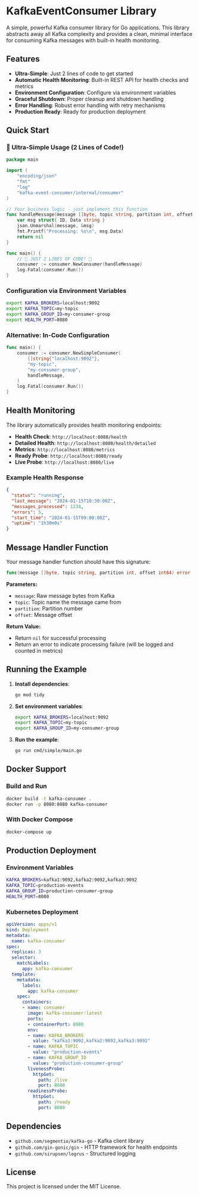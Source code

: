 # KafkaEventConsumer Library

A simple, powerful Kafka consumer library for Go applications. This library abstracts away all Kafka complexity and provides a clean, minimal interface for consuming Kafka messages with built-in health monitoring.

## Features

- **Ultra-Simple**: Just 2 lines of code to get started
- **Automatic Health Monitoring**: Built-in REST API for health checks and metrics
- **Environment Configuration**: Configure via environment variables
- **Graceful Shutdown**: Proper cleanup and shutdown handling
- **Error Handling**: Robust error handling with retry mechanisms
- **Production Ready**: Ready for production deployment

## Quick Start

### 🚀 Ultra-Simple Usage (2 Lines of Code!)

```go
package main

import (
    "encoding/json"
    "fmt"
    "log"
    "kafka-event-consumer/internal/consumer"
)

// Your business logic - just implement this function
func handleMessage(message []byte, topic string, partition int, offset int64) error {
    var msg struct{ ID, Data string }
    json.Unmarshal(message, &msg)
    fmt.Printf("Processing: %s\n", msg.Data)
    return nil
}

func main() {
    // 🚀 JUST 2 LINES OF CODE! 🚀
    consumer := consumer.NewConsumer(handleMessage)
    log.Fatal(consumer.Run())
}
```

### Configuration via Environment Variables

```bash
export KAFKA_BROKERS=localhost:9092
export KAFKA_TOPIC=my-topic
export KAFKA_GROUP_ID=my-consumer-group
export HEALTH_PORT=8080
```

### Alternative: In-Code Configuration

```go
func main() {
    consumer := consumer.NewSimpleConsumer(
        []string{"localhost:9092"}, 
        "my-topic", 
        "my-consumer-group", 
        handleMessage,
    )
    log.Fatal(consumer.Run())
}
```

## Health Monitoring

The library automatically provides health monitoring endpoints:

- **Health Check**: `http://localhost:8080/health`
- **Detailed Health**: `http://localhost:8080/health/detailed`
- **Metrics**: `http://localhost:8080/metrics`
- **Ready Probe**: `http://localhost:8080/ready`
- **Live Probe**: `http://localhost:8080/live`

### Example Health Response

```json
{
  "status": "running",
  "last_message": "2024-01-15T10:30:00Z",
  "messages_processed": 1234,
  "errors": 5,
  "start_time": "2024-01-15T09:00:00Z",
  "uptime": "1h30m0s"
}
```

## Message Handler Function

Your message handler function should have this signature:

```go
func(message []byte, topic string, partition int, offset int64) error
```

**Parameters:**
- `message`: Raw message bytes from Kafka
- `topic`: Topic name the message came from
- `partition`: Partition number
- `offset`: Message offset

**Return Value:**
- Return `nil` for successful processing
- Return an error to indicate processing failure (will be logged and counted in metrics)

## Running the Example

1. **Install dependencies**:
   ```bash
   go mod tidy
   ```

2. **Set environment variables**:
   ```bash
   export KAFKA_BROKERS=localhost:9092
   export KAFKA_TOPIC=my-topic
   export KAFKA_GROUP_ID=my-consumer-group
   ```

3. **Run the example**:
   ```bash
   go run cmd/simple/main.go
   ```

## Docker Support

### Build and Run
```bash
docker build -t kafka-consumer .
docker run -p 8080:8080 kafka-consumer
```

### With Docker Compose
```bash
docker-compose up
```

## Production Deployment

### Environment Variables
```bash
KAFKA_BROKERS=kafka1:9092,kafka2:9092,kafka3:9092
KAFKA_TOPIC=production-events
KAFKA_GROUP_ID=production-consumer-group
HEALTH_PORT=8080
```

### Kubernetes Deployment
```yaml
apiVersion: apps/v1
kind: Deployment
metadata:
  name: kafka-consumer
spec:
  replicas: 3
  selector:
    matchLabels:
      app: kafka-consumer
  template:
    metadata:
      labels:
        app: kafka-consumer
    spec:
      containers:
      - name: consumer
        image: kafka-consumer:latest
        ports:
        - containerPort: 8080
        env:
        - name: KAFKA_BROKERS
          value: "kafka1:9092,kafka2:9092,kafka3:9092"
        - name: KAFKA_TOPIC
          value: "production-events"
        - name: KAFKA_GROUP_ID
          value: "production-consumer-group"
        livenessProbe:
          httpGet:
            path: /live
            port: 8080
        readinessProbe:
          httpGet:
            path: /ready
            port: 8080
```

## Dependencies

- `github.com/segmentio/kafka-go` - Kafka client library
- `github.com/gin-gonic/gin` - HTTP framework for health endpoints
- `github.com/sirupsen/logrus` - Structured logging

## License

This project is licensed under the MIT License. 